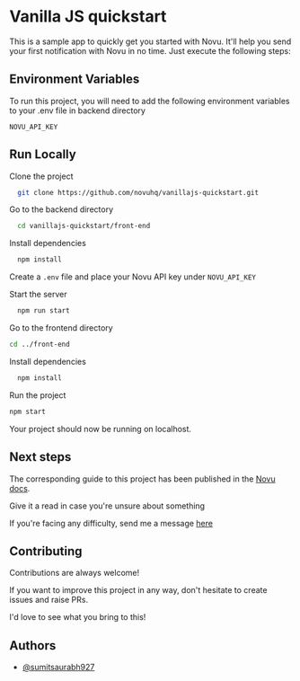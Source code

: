 
# Vanilla JS quickstart

This is a sample app to quickly get you started with Novu. It'll help you send your first notification with Novu in no time. Just execute the following steps:

## Environment Variables

To run this project, you will need to add the following environment variables to your .env file in backend directory

`NOVU_API_KEY`

## Run Locally

Clone the project

```bash
  git clone https://github.com/novuhq/vanillajs-quickstart.git
```

Go to the backend directory

```bash
  cd vanillajs-quickstart/front-end
```

Install dependencies

```bash
  npm install
```

Create a `.env` file and place your Novu API key under `NOVU_API_KEY`

Start the server

```bash
  npm run start
```

Go to the frontend directory

```bash
cd ../front-end
```

Install dependencies

```bash
  npm install
```

Run the project

```bash
npm start
```

Your project should now be running on localhost.

## Next steps
The corresponding guide to this project has been published in the [Novu docs](https://docs.novu.co/overview/quickstart/get-started-with-vanilla-js/).

Give it a read in case you're unsure about something

If you're facing any difficulty, send me a message [here](https://discord.gg/novu)

## Contributing

Contributions are always welcome!

If you want to improve this project in any way, don't hesitate to create issues and raise PRs.

I'd love to see what you bring to this!

## Authors

- [@sumitsaurabh927](https://twitter.com/sumitsaurabh927)